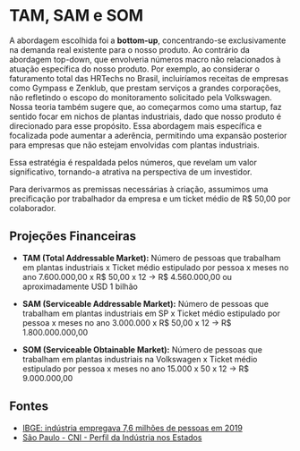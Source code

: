 # TAM, SAM e SOM

A abordagem escolhida foi a **bottom-up**, concentrando-se exclusivamente na demanda real existente para o nosso produto. Ao contrário da abordagem top-down, que envolveria números macro não relacionados à atuação específica do nosso produto. Por exemplo, ao considerar o faturamento total das HRTechs no Brasil, incluiríamos receitas de empresas como Gympass e Zenklub, que prestam serviços a grandes corporações, não refletindo o escopo do monitoramento solicitado pela Volkswagen. Nossa teoria também sugere que, ao começarmos como uma startup, faz sentido focar em nichos de plantas industriais, dado que nosso produto é direcionado para esse propósito. Essa abordagem mais específica e focalizada pode aumentar a aderência, permitindo uma expansão posterior para empresas que não estejam envolvidas com plantas industriais.

Essa estratégia é respaldada pelos números, que revelam um valor significativo, tornando-a atrativa na perspectiva de um investidor.

Para derivarmos as premissas necessárias à criação, assumimos uma precificação por trabalhador da empresa e um ticket médio de R$ 50,00 por colaborador.

## Projeções Financeiras

- **TAM (Total Addressable Market):**
  Número de pessoas que trabalham em plantas industriais x Ticket médio estipulado por pessoa x meses no ano
  7.600.000,00 x R$ 50,00 x 12 -> R$ 4.560.000,00 ou aproximadamente USD 1 bilhão

- **SAM (Serviceable Addressable Market):**
  Número de pessoas que trabalham em plantas industriais em SP x Ticket médio estipulado por pessoa x meses no ano
  3.000.000 x R$ 50,00 x 12 -> R$ 1.800.000.000,00

- **SOM (Serviceable Obtainable Market):**
  Número de pessoas que trabalham em plantas industriais na Volkswagen x Ticket médio estipulado por pessoa x meses no ano
  15.000 x 50 x 12 -> R$ 9.000.000,00

## Fontes

- [IBGE: indústria empregava 7,6 milhões de pessoas em 2019](https://agenciabrasil.ebc.com.br/economia/noticia/2020-07/industria-empregava-76-milhoes-de-pessoas-em-2019)
- [São Paulo - CNI - Perfil da Indústria nos Estados](http://www.portaldaindustria.com.br/cni/canais/perfis-da-industria-nos-estados/)
